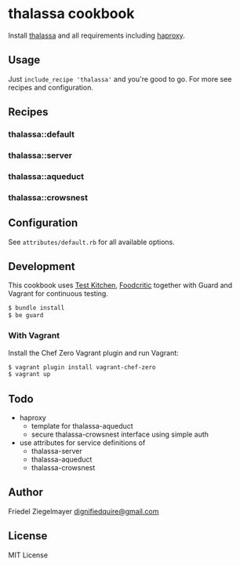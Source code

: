 # thalassa cookbook

Install [thalassa] and all requirements including [haproxy].


## Usage

Just `include_recipe 'thalassa'` and you're good to go. For more see recipes
and configuration.


## Recipes

### thalassa::default
### thalassa::server
### thalassa::aqueduct
### thalassa::crowsnest

## Configuration

See `attributes/default.rb` for all available options.

## Development

This cookbook uses [Test Kitchen](http://kitchen.ci/), [Foodcritic](http://acrmp.github.io/foodcritic/)
together with Guard and Vagrant for continuous testing.

```bash
$ bundle install
$ be guard
```

### With Vagrant

Install the Chef Zero Vagrant plugin and run Vagrant:

```bash
$ vagrant plugin install vagrant-chef-zero
$ vagrant up
```

## Todo

* haproxy
  * template for thalassa-aqueduct
  * secure thalassa-crowsnest interface using simple auth
* use attributes for service definitions of
  * thalassa-server
  * thalassa-aqueduct
  * thalassa-crowsnest


## Author

Friedel Ziegelmayer <dignifiedquire@gmail.com>

[thalassa]: https://github.com/PearsonEducation/thalassa
[haproxy]: http://haproxy.1wt.eu/

## License

MIT License
